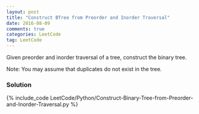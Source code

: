 ```yaml
---
layout: post
title: "Construct BTree from Preorder and Inorder Traversal"
date: 2016-08-09
comments: true
categories: LeetCode
tag: LeetCode
---
```





Given preorder and inorder traversal of a tree, construct the binary tree.

Note:
You may assume that duplicates do not exist in the tree.

<!--more-->
### Solution
{% include_code LeetCode/Python/Construct-Binary-Tree-from-Preorder-and-Inorder-Traversal.py %}
